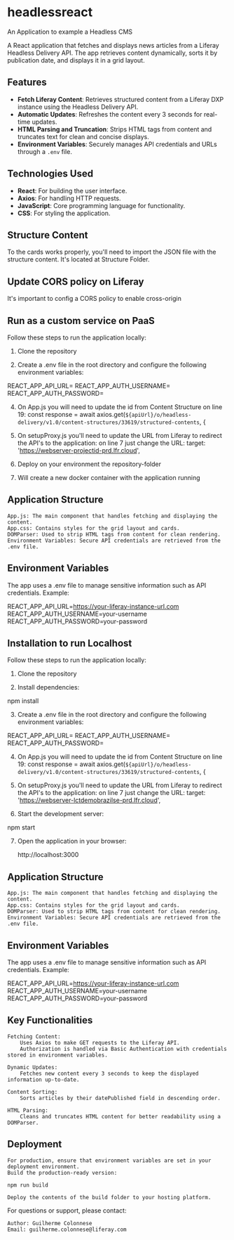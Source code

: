 # headlessreact
An Application to example a Headless CMS

A React application that fetches and displays news articles from a Liferay Headless Delivery API. The app retrieves content dynamically, sorts it by publication date, and displays it in a grid layout. 

## Features

- **Fetch Liferay Content**: Retrieves structured content from a Liferay DXP instance using the Headless Delivery API.
- **Automatic Updates**: Refreshes the content every 3 seconds for real-time updates.
- **HTML Parsing and Truncation**: Strips HTML tags from content and truncates text for clean and concise displays.
- **Environment Variables**: Securely manages API credentials and URLs through a `.env` file.

## Technologies Used

- **React**: For building the user interface.
- **Axios**: For handling HTTP requests.
- **JavaScript**: Core programming language for functionality.
- **CSS**: For styling the application.

## Structure Content

To the cards works properly, you'll need to import the JSON file with the structure content. It's located at Structure Folder.

## Update CORS policy on Liferay
It's important to config a CORS policy to enable cross-origin


## Run as a custom service on PaaS

Follow these steps to run the application locally:

1. Clone the repository

2. Create a .env file in the root directory and configure the following environment variables:

REACT_APP_API_URL=<Your Liferay API URL>
REACT_APP_AUTH_USERNAME=<Your API Username>
REACT_APP_AUTH_PASSWORD=<Your API Password>

4. On App.js you will need to update the id from Content Structure on line 19: const response = await axios.get(`${apiUrl}/o/headless-delivery/v1.0/content-structures/33619/structured-contents`, {
5. On setupProxy.js you'll need to update the URL from Liferay to redirect the API's to the application: on line 7 just change the URL: target: 'https://webserver-projectid-prd.lfr.cloud',  

6. Deploy on your environment the repository-folder

7. Will create a new docker container with the application running

## Application Structure

    App.js: The main component that handles fetching and displaying the content.
    App.css: Contains styles for the grid layout and cards.
    DOMParser: Used to strip HTML tags from content for clean rendering.
    Environment Variables: Secure API credentials are retrieved from the .env file.

## Environment Variables

The app uses a .env file to manage sensitive information such as API credentials. Example:

REACT_APP_API_URL=https://your-liferay-instance-url.com
REACT_APP_AUTH_USERNAME=your-username
REACT_APP_AUTH_PASSWORD=your-password

## Installation to run Localhost

Follow these steps to run the application locally:

1. Clone the repository

2. Install dependencies:

npm install

3. Create a .env file in the root directory and configure the following environment variables:

REACT_APP_API_URL=<Your Liferay API URL>
REACT_APP_AUTH_USERNAME=<Your API Username>
REACT_APP_AUTH_PASSWORD=<Your API Password>

4. On App.js you will need to update the id from Content Structure on line 19: const response = await axios.get(`${apiUrl}/o/headless-delivery/v1.0/content-structures/33619/structured-contents`, {
5. On setupProxy.js you'll need to update the URL from Liferay to redirect the API's to the application: on line 7 just change the URL: target: 'https://webserver-lctdemobrazilse-prd.lfr.cloud',  

6. Start the development server:

npm start

7. Open the application in your browser:

    http://localhost:3000


## Application Structure

    App.js: The main component that handles fetching and displaying the content.
    App.css: Contains styles for the grid layout and cards.
    DOMParser: Used to strip HTML tags from content for clean rendering.
    Environment Variables: Secure API credentials are retrieved from the .env file.

## Environment Variables

The app uses a .env file to manage sensitive information such as API credentials. Example:

REACT_APP_API_URL=https://your-liferay-instance-url.com
REACT_APP_AUTH_USERNAME=your-username
REACT_APP_AUTH_PASSWORD=your-password

## Key Functionalities

    Fetching Content:
        Uses Axios to make GET requests to the Liferay API.
        Authorization is handled via Basic Authentication with credentials stored in environment variables.

    Dynamic Updates:
        Fetches new content every 3 seconds to keep the displayed information up-to-date.

    Content Sorting:
        Sorts articles by their datePublished field in descending order.

    HTML Parsing:
        Cleans and truncates HTML content for better readability using a DOMParser.

## Deployment

    For production, ensure that environment variables are set in your deployment environment.
    Build the production-ready version:

    npm run build

    Deploy the contents of the build folder to your hosting platform.


For questions or support, please contact:

    Author: Guilherme Colonnese
    Email: guilherme.colonnese@liferay.com




